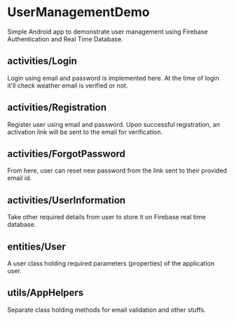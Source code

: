 # UserManagementDemo
Simple Android app to demonstrate user management using Firebase Authentication and Real Time Database.

## activities/Login
Login using email and password is implemented here. At the time of login it'll check weather email is verified or not.

## activities/Registration
Register user using email and password. Upon successful registration, an activation link will be sent to the email for verification.

## activities/ForgotPassword
From here, user can reset new password from the link sent to their provided email id.

## activities/UserInformation
Take other required details from user to store it on Firebase real time database.

## entities/User
A user class holding required parameters (properties) of the application user.

## utils/AppHelpers
Separate class holding methods for email validation and other stuffs.
